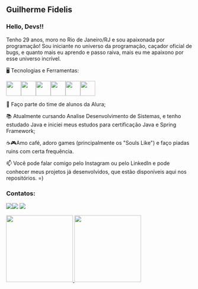 ## Guilherme Fidelis


### Hello, Devs!!
Tenho 29 anos, moro no Rio de Janeiro/RJ e sou apaixonada por programação! Sou iniciante no universo da programação, caçador oficial de bugs, e quanto mais eu aprendo e passo raiva, mais eu me apaixono por esse universo incrível.



🖥️ Tecnologias e Ferramentas:


<img src="https://cdn.jsdelivr.net/gh/devicons/devicon/icons/docker/docker-original-wordmark.svg" width="40" height="40" /><img src="https://cdn.jsdelivr.net/gh/devicons/devicon/icons/git/git-original.svg" width="40" height="40" /><img src="https://cdn.jsdelivr.net/gh/devicons/devicon/icons/github/github-original.svg" width="40" height="40" /><img src="https://cdn.jsdelivr.net/gh/devicons/devicon/icons/heroku/heroku-original.svg" width="40" height="40" /><img src="https://cdn.jsdelivr.net/gh/devicons/devicon/icons/spring/spring-original.svg" width="40" height="40" /><img src="https://cdn.jsdelivr.net/gh/devicons/devicon/icons/java/java-original.svg" width="40" height="40" />



🤿 Faço parte do time de alunos da Alura;

📚 Atualmente cursando Analise Desenvolvimento de Sistemas, e tenho estudado Java e iniciei meus estudos para certificação Java e Spring Framework;


☕🎮Amo café, adoro games (principalmente os "Souls  Like") e faço piadas ruins com certa frequência.


📫 Você pode falar comigo pelo Instagram ou pelo LinkedIn e pode conhecer meus projetos já desenvolvidos, que estão disponíveis aqui nos repositórios. =)

### Contatos:

<div>
  
  <a href="https://instagram.com/fidelisguilherme/" target="_blank"><img src="https://img.shields.io/badge/-Instagram-%23E4405F?style=for-the-badge&logo=instagram&logoColor=white" target="_blank"></a><a href="https://www.linkedin.com/in/guilherme-da-silva-fidelis-7878a01b4/" target="_blank"><img src="https://img.shields.io/badge/-LinkedIn-%230077B5?style=for-the-badge&logo=linkedin&logoColor=white" target="_blank"></a>   <a href = "mailto:contato@g.fidelis@gmail.com"><img src="https://img.shields.io/badge/Gmail-D14836?style=for-the-badge&logo=gmail&logoColor=white" target="_blank"></a>
  
</div>

<div>
<a href="https://github.com/gsfidelis">
<img height="180em" src="https://github-readme-stats.vercel.app/api/top-langs/?username=gsfidelis&layout=compact&langs_count=7&theme=dracula"/>
<img height="180em" src="https://github-readme-stats.vercel.app/api?username=gsfidelis&show_icons=true&theme=dracula&include_all_commits=true&count_private=true"/>
  
</div>
 



